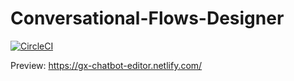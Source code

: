 # Conversational-Flows-Designer

[![CircleCI](https://circleci.com/gh/genexuslabs/Conversational-Flow-Designer.svg?style=svg&circle-token=452462b95f2bb84d7362b23443524c8cefb978d5)](https://circleci.com/gh/genexuslabs/Conversational-Flow-Designer)

Preview: https://gx-chatbot-editor.netlify.com/
